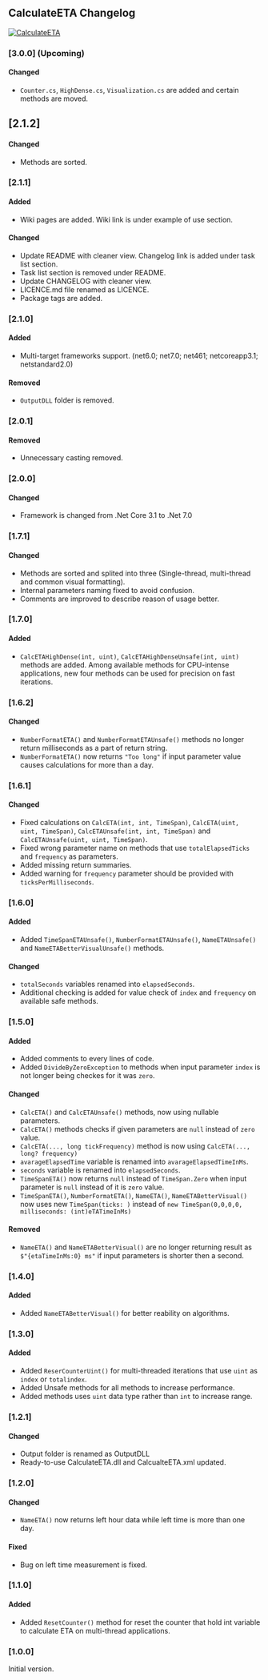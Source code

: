 ## CalculateETA Changelog
[![CalculateETA](https://img.shields.io/nuget/v/CalculateETA.svg)](https://www.nuget.org/packages/CalculateETA/)

<!--
### [Unreleased]

#### Added

#### Changed

#### Removed
-->

### [3.0.0] (Upcoming)

#### Changed
* `Counter.cs`, `HighDense.cs`, `Visualization.cs` are added and certain methods are moved.

## [2.1.2]

#### Changed

* Methods are sorted.

### [2.1.1]

#### Added
* Wiki pages are added. Wiki link is under example of use section.

#### Changed
* Update README with cleaner view. Changelog link is added under task list section.
* Task list section is removed under README.
* Update CHANGELOG with cleaner view.
* LICENCE.md file renamed as LICENCE.
* Package tags are added.

### [2.1.0]

#### Added
* Multi-target frameworks support. (net6.0; net7.0; net461; netcoreapp3.1; netstandard2.0)

#### Removed
* `OutputDLL` folder is removed.

### [2.0.1]

#### Removed
* Unnecessary casting removed.

### [2.0.0]

#### Changed
* Framework is changed from .Net Core 3.1 to .Net 7.0

### [1.7.1]

#### Changed
* Methods are sorted and splited into three (Single-thread, multi-thread and common visual formatting).
* Internal parameters naming fixed to avoid confusion.
* Comments are improved to describe reason of usage better.

### [1.7.0]

#### Added
* `CalcETAHighDense(int, uint)`, `CalcETAHighDenseUnsafe(int, uint)` methods are added. Among available methods for CPU-intense applications, new four methods can be used for precision on fast iterations.

### [1.6.2]

#### Changed
* `NumberFormatETA()` and `NumberFormatETAUnsafe()` methods no longer return milliseconds as a part of return string.
* `NumberFormatETA()` now returns `"Too long"` if input parameter value causes calculations for more than a day.

### [1.6.1]

#### Changed
* Fixed calculations on `CalcETA(int, int, TimeSpan)`, `CalcETA(uint, uint, TimeSpan)`, `CalcETAUnsafe(int, int, TimeSpan)` and `CalcETAUnsafe(uint, uint, TimeSpan)`.
* Fixed wrong parameter name on methods that use `totalElapsedTicks` and `frequency` as parameters.
* Added missing return summaries.
* Added warning for `frequency` parameter should be provided with `ticksPerMilliseconds`.

### [1.6.0]

#### Added
* Added `TimeSpanETAUnsafe()`, `NumberFormatETAUnsafe()`, `NameETAUnsafe()` and `NameETABetterVisualUnsafe()` methods.

#### Changed
* `totalSeconds` variables renamed into `elapsedSeconds`.
* Additional checking is added for value check of `index` and `frequency` on available safe methods.

### [1.5.0]

#### Added
* Added comments to every lines of code.
* Added `DivideByZeroException` to methods when input parameter `index` is not longer being checkes for it was `zero`.

#### Changed
* `CalcETA()` and `CalcETAUnsafe()` methods, now using nullable parameters.
* `CalcETA()` methods checks if given parameters are `null` instead of `zero` value.
* `CalcETA(..., long tickFrequency)` method is now using `CalcETA(..., long? frequency)`
* `avarageElapsedTime` variable is renamed into `avarageElapsedTimeInMs`.
* `seconds` variable is renamed into `elapsedSeconds`.
* `TimeSpanETA()` now returns `null` instead of `TimeSpan.Zero` when input parameter is `null` instead of it is `zero` value.
* `TimeSpanETA()`, `NumberFormatETA()`, `NameETA()`, `NameETABetterVisual()` now uses new `TimeSpan(ticks: )` instead of `new TimeSpan(0,0,0,0, milliseconds: (int)eTATimeInMs)`

#### Removed
  * `NameETA()` and `NameETABetterVisual()` are no longer returning result as `$"{etaTimeInMs:0} ms"` if input parameters is shorter then a second.

### [1.4.0]

#### Added
 * Added `NameETABetterVisual()` for better reability on algorithms.

### [1.3.0]

#### Added
 * Added `ReserCounterUint()` for multi-threaded iterations that use `uint` as `index` or `totalindex`.
 * Added Unsafe methods for all methods to increase performance.
 * Added methods uses `uint` data type rather than `int` to increase range.

### [1.2.1]

#### Changed
* Output folder is renamed as OutputDLL
* Ready-to-use CalculateETA.dll and CalcualteETA.xml updated.
  
### [1.2.0]

#### Changed
 * `NameETA()` now returns left hour data while left time is more than one day.

#### Fixed
 * Bug on left time measurement is fixed.

### [1.1.0]

#### Added
 * Added `ResetCounter()` method for reset the counter that hold int variable to calculate ETA on multi-thread applications.

### [1.0.0]
Initial version.
